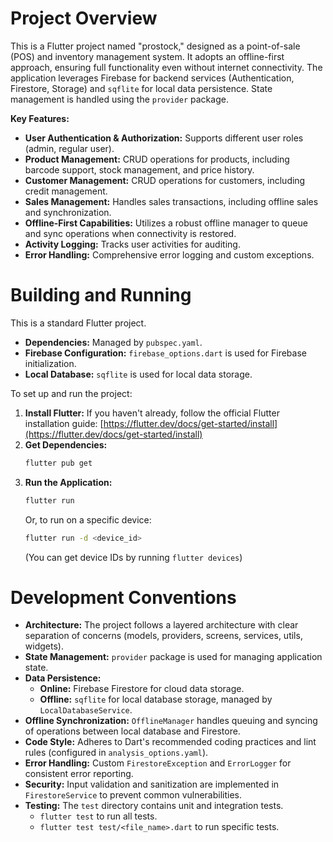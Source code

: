 # Project Overview

This is a Flutter project named "prostock," designed as a point-of-sale (POS) and inventory management system. It adopts an offline-first approach, ensuring full functionality even without internet connectivity. The application leverages Firebase for backend services (Authentication, Firestore, Storage) and `sqflite` for local data persistence. State management is handled using the `provider` package.

**Key Features:**
*   **User Authentication & Authorization:** Supports different user roles (admin, regular user).
*   **Product Management:** CRUD operations for products, including barcode support, stock management, and price history.
*   **Customer Management:** CRUD operations for customers, including credit management.
*   **Sales Management:** Handles sales transactions, including offline sales and synchronization.
*   **Offline-First Capabilities:** Utilizes a robust offline manager to queue and sync operations when connectivity is restored.
*   **Activity Logging:** Tracks user activities for auditing.
*   **Error Handling:** Comprehensive error logging and custom exceptions.

# Building and Running

This is a standard Flutter project.

*   **Dependencies:** Managed by `pubspec.yaml`.
*   **Firebase Configuration:** `firebase_options.dart` is used for Firebase initialization.
*   **Local Database:** `sqflite` is used for local data storage.

To set up and run the project:

1.  **Install Flutter:** If you haven't already, follow the official Flutter installation guide: [https://flutter.dev/docs/get-started/install](https://flutter.dev/docs/get-started/install)
2.  **Get Dependencies:**
    ```bash
    flutter pub get
    ```
3.  **Run the Application:**
    ```bash
    flutter run
    ```
    Or, to run on a specific device:
    ```bash
    flutter run -d <device_id>
    ```
    (You can get device IDs by running `flutter devices`)

# Development Conventions

*   **Architecture:** The project follows a layered architecture with clear separation of concerns (models, providers, screens, services, utils, widgets).
*   **State Management:** `provider` package is used for managing application state.
*   **Data Persistence:**
    *   **Online:** Firebase Firestore for cloud data storage.
    *   **Offline:** `sqflite` for local database storage, managed by `LocalDatabaseService`.
*   **Offline Synchronization:** `OfflineManager` handles queuing and syncing of operations between local database and Firestore.
*   **Code Style:** Adheres to Dart's recommended coding practices and lint rules (configured in `analysis_options.yaml`).
*   **Error Handling:** Custom `FirestoreException` and `ErrorLogger` for consistent error reporting.
*   **Security:** Input validation and sanitization are implemented in `FirestoreService` to prevent common vulnerabilities.
*   **Testing:** The `test` directory contains unit and integration tests.
    *   `flutter test` to run all tests.
    *   `flutter test test/<file_name>.dart` to run specific tests.
